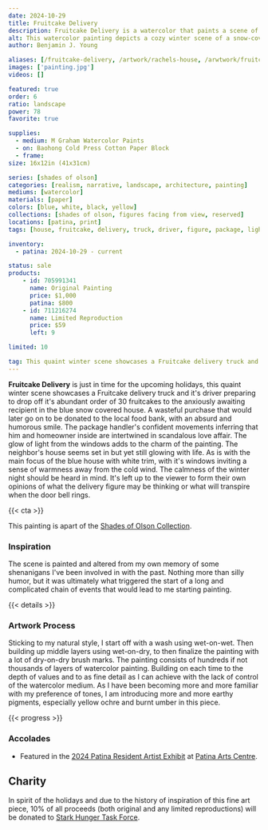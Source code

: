 ```yaml
---
date: 2024-10-29
title: Fruitcake Delivery
description: Fruitcake Delivery is a watercolor that paints a scene of a delivery truck and driver bringing the joy of fruitcake to the resident of a blue house.
alt: This watercolor painting depicts a cozy winter scene of a snow-covered house warmly lit from within, as a delivery truck labeled "Fruitcake Haus" unloads boxes in the quiet evening.
author: Benjamin J. Young

aliases: [/fruitcake-delivery, /artwork/rachels-house, /arwtwork/fruitcake-delivery]
images: ['painting.jpg']
videos: []

featured: true
order: 6
ratio: landscape
power: 78
favorite: true

supplies:
  - medium: M Graham Watercolor Paints
  - on: Baohong Cold Press Cotton Paper Block
  - frame: 
size: 16x12in (41x31cm)

series: [shades of olson]
categories: [realism, narrative, landscape, architecture, painting]
mediums: [watercolor]
materials: [paper]
colors: [blue, white, black, yellow]
collections: [shades of olson, figures facing from view, reserved]
locations: [patina, print]
tags: [house, fruitcake, delivery, truck, driver, figure, package, light, windows, tree, snow, street, outdoors, winter, solitary, rustic, whimsical, shenanigans, massillon, ohio, number five]

inventory:
  - patina: 2024-10-29 - current

status: sale
products:
    - id: 705991341
      name: Original Painting
      price: $1,000
      patina: $800
    - id: 711216274
      name: Limited Reproduction
      price: $59
      left: 9

limited: 10

tag: This quaint winter scene showcases a Fruitcake delivery truck and it's driver preparing to drop off it's abundant order of 30 fruitcakes to the anxiously awaiting recipient in the blue snow covered house. A wasteful purchase that would later go on to be donated to the local food bank, with an absurd and humorous smile. The package handler's confident movements inferring that him and homeowner inside are intertwined in scandalous love affair. The calmness of the winter night should be heard in mind. It's left up to the viewer to form their own opinions of what the delivery figure may be thinking or what will transpire when the door bell rings.
---
```


**Fruitcake Delivery** is just in time for the upcoming holidays, this quaint winter scene showcases a Fruitcake delivery truck and it's driver preparing to drop off it's abundant order of 30 fruitcakes to the anxiously awaiting recipient in the blue snow covered house. A wasteful purchase that would later go on to be donated to the local food bank, with an absurd and humorous smile. The package handler's confident movements inferring that him and homeowner inside are intertwined in scandalous love affair. The glow of light from the windows adds to the charm of the painting. The neighbor's house seems set in but yet still glowing with life. As is with the main focus of the blue house with white trim, with it's windows inviting a sense of warmness away from the cold wind. The calmness of the winter night should be heard in mind. It's left up to the viewer to form their own opinions of what the delivery figure may be thinking or what will transpire when the door bell rings.

<!--more-->

{{< cta >}}

This painting is apart of the [Shades of Olson Collection](/collections/shades-of-olson).

### Inspiration ###

The scene is painted and altered from my own memory of some shenanigans I've been involved in with the past. Nothing more than silly humor, but it was ultimately what triggered the start of a long and complicated chain of events that would lead to me starting painting.

{{< details >}}

### Artwork Process ###

Sticking to my natural style, I start off with a wash using wet-on-wet. Then building up middle layers using wet-on-dry, to then finalize the painting with a lot of dry-on-dry brush marks. The painting consists of hundreds if not thousands of layers of watercolor painting. Building on each time to the depth of values and to as fine detail as I can achieve with the lack of control of the watercolor medium. As I have been becoming more and more familiar with my preference of tones, I am introducing more and more earthy pigments, especially yellow ochre and burnt umber in this piece.

{{< progress >}}

### Accolades ###

* Featured in the [2024 Patina Resident Artist Exhibit](https://www.facebook.com/events/512553025101953) at [Patina Arts Centre](https://www.patinaartscentre.com).

## Charity ##

In spirit of the holidays and due to the history of inspiration of this fine art piece, 10% of all proceeds (both original and any limited reproductions) will be donated to [Stark Hunger Task Force](http://starkhunger.org).